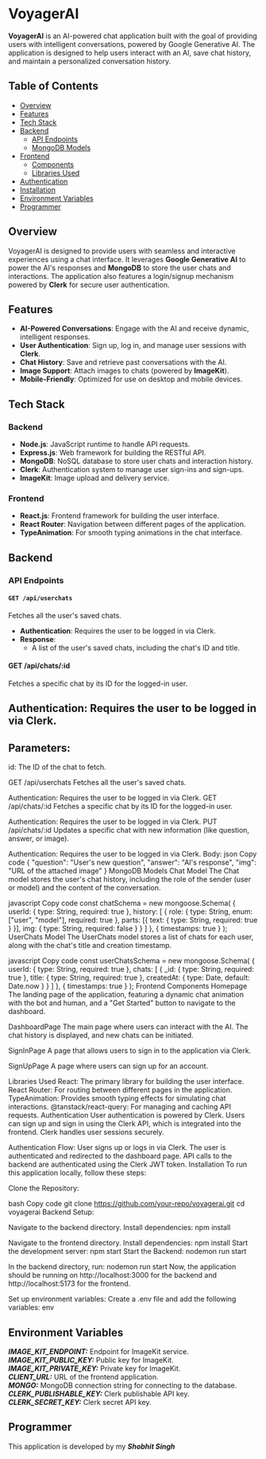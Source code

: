 # VoyagerAI

**VoyagerAI** is an AI-powered chat application built with the goal of providing users with intelligent conversations, powered by Google Generative AI. The application is designed to help users interact with an AI, save chat history, and maintain a personalized conversation history.

## Table of Contents
- [Overview](#overview)
- [Features](#features)
- [Tech Stack](#tech-stack)
- [Backend](#backend)
  - [API Endpoints](#api-endpoints)
  - [MongoDB Models](#mongodb-models)
- [Frontend](#frontend)
  - [Components](#components)
  - [Libraries Used](#libraries-used)
- [Authentication](#authentication)
- [Installation](#installation)
- [Environment Variables](#environment-variables)
- [Programmer](#programmer)

## Overview

VoyagerAI is designed to provide users with seamless and interactive experiences using a chat interface. It leverages **Google Generative AI** to power the AI's responses and **MongoDB** to store the user chats and interactions. The application also features a login/signup mechanism powered by **Clerk** for secure user authentication.

## Features
- **AI-Powered Conversations**: Engage with the AI and receive dynamic, intelligent responses.
- **User Authentication**: Sign up, log in, and manage user sessions with **Clerk**.
- **Chat History**: Save and retrieve past conversations with the AI.
- **Image Support**: Attach images to chats (powered by **ImageKit**).
- **Mobile-Friendly**: Optimized for use on desktop and mobile devices.
  
## Tech Stack

### Backend
- **Node.js**: JavaScript runtime to handle API requests.
- **Express.js**: Web framework for building the RESTful API.
- **MongoDB**: NoSQL database to store user chats and interaction history.
- **Clerk**: Authentication system to manage user sign-ins and sign-ups.
- **ImageKit**: Image upload and delivery service.

### Frontend
- **React.js**: Frontend framework for building the user interface.
- **React Router**: Navigation between different pages of the application.
- **TypeAnimation**: For smooth typing animations in the chat interface.
  
## Backend

### API Endpoints

#### `GET /api/userchats`
Fetches all the user's saved chats.

- **Authentication**: Requires the user to be logged in via Clerk.
- **Response**: 
  - A list of the user's saved chats, including the chat's ID and title.
  
#### GET /api/chats/:id
Fetches a specific chat by its ID for the logged-in user.

## Authentication: Requires the user to be logged in via Clerk.

## Parameters:

id: The ID of the chat to fetch.

GET /api/userchats
Fetches all the user's saved chats.

Authentication: Requires the user to be logged in via Clerk.
GET /api/chats/:id
Fetches a specific chat by its ID for the logged-in user.

Authentication: Requires the user to be logged in via Clerk.
PUT /api/chats/:id
Updates a specific chat with new information (like question, answer, or image).

Authentication: Requires the user to be logged in via Clerk.
Body:
json
Copy code
{
  "question": "User's new question",
  "answer": "AI's response",
  "img": "URL of the attached image"
}
MongoDB Models
Chat Model
The Chat model stores the user's chat history, including the role of the sender (user or model) and the content of the conversation.

javascript
Copy code
const chatSchema = new mongoose.Schema(
  {
    userId: { type: String, required: true },
    history: [
      {
        role: { type: String, enum: ["user", "model"], required: true },
        parts: [{ text: { type: String, required: true } }],
        img: { type: String, required: false }
      }
    ]
  },
  { timestamps: true }
);
UserChats Model
The UserChats model stores a list of chats for each user, along with the chat's title and creation timestamp.

javascript
Copy code
const userChatsSchema = new mongoose.Schema(
  {
    userId: { type: String, required: true },
    chats: [
      {
        _id: { type: String, required: true },
        title: { type: String, required: true },
        createdAt: { type: Date, default: Date.now }
      }
    ]
  },
  { timestamps: true }
);
Frontend
Components
Homepage
The landing page of the application, featuring a dynamic chat animation with the bot and human, and a "Get Started" button to navigate to the dashboard.

DashboardPage
The main page where users can interact with the AI. The chat history is displayed, and new chats can be initiated.

SignInPage
A page that allows users to sign in to the application via Clerk.

SignUpPage
A page where users can sign up for an account.

Libraries Used
React: The primary library for building the user interface.
React Router: For routing between different pages in the application.
TypeAnimation: Provides smooth typing effects for simulating chat interactions.
@tanstack/react-query: For managing and caching API requests.
Authentication
User authentication is powered by Clerk. Users can sign up and sign in using the Clerk API, which is integrated into the frontend. Clerk handles user sessions securely.

Authentication Flow:
User signs up or logs in via Clerk.
The user is authenticated and redirected to the dashboard page.
API calls to the backend are authenticated using the Clerk JWT token.
Installation
To run this application locally, follow these steps:

Clone the Repository:

bash
Copy code
git clone https://github.com/your-repo/voyagerai.git
cd voyagerai
Backend Setup:

Navigate to the backend directory.
Install dependencies: npm install


Navigate to the frontend directory.
Install dependencies: npm install
Start the development server: npm start
Start the Backend: nodemon run start

In the backend directory, run: nodemon run start
Now, the application should be running on http://localhost:3000 for the backend and http://localhost:5173 for the frontend.

Set up environment variables: Create a .env file and add the following variables:
env
## Environment Variables
***IMAGE_KIT_ENDPOINT:*** Endpoint for ImageKit service. <br>
***IMAGE_KIT_PUBLIC_KEY:*** Public key for ImageKit. <br>
***IMAGE_KIT_PRIVATE_KEY:*** Private key for ImageKit. <br>
***CLIENT_URL:*** URL of the frontend application. <br>
***MONGO:*** MongoDB connection string for connecting to the database. <br>
***CLERK_PUBLISHABLE_KEY:*** Clerk publishable API key. <br>
***CLERK_SECRET_KEY:*** Clerk secret API key. <br>

## Programmer
This application is developed by my ***Shobhit Singh***
